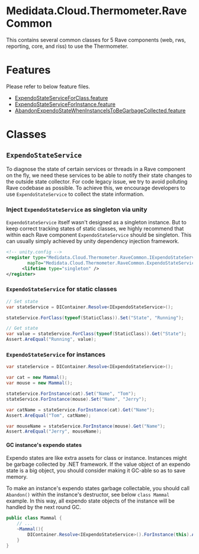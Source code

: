 # Medidata.Cloud.Thermometer.RaveCommon
This contains several common classes for 5 Rave components (web, rws, reporting, core, and riss) to use the Thermometer.

# Features
Please refer to below feature files.
- [ExpendoStateServiceForClass.feature](Mct.RaveCommon.Specs/ExpendoStateServiceForClass.feature)
-  [ExpendoStateServiceForInstance.feature](Mct.RaveCommon.Specs/ExpendoStateServiceForInstance.feature)
- [AbandonExpendoStateWhenInstanceIsToBeGarbageCollected.feature](Mct.RaveCommon.Specs/AbandonExpendoStateWhenInstanceIsToBeGarbageCollected.feature)

# Classes
## `ExpendoStateService`
To diagnose the state of certain services or threads in a Rave component on the fly, we need these services to be able to notify their state changes to the outside state collector. For code legacy issue, we try to avoid polluting Rave codebase as possible. To achieve this, we encourage developers to use `ExpendoStateService` to collect the state information.

### Inject `ExpendoStateService` as singleton via unity
`ExpendoStateService` itself wasn't designed as a singleton instance. But to keep correct tracking states of static classes, we highly recommend that within each Rave component `ExpendoStateService` should be singleton. This can usually simply achieved by unity dependency injection framework.

```xml
<!-- unity.config -->
<register type="Medidata.Cloud.Thermometer.RaveCommon.IExpendoStateService, Medidata.Cloud.Thermometer.RaveCommon"
        mapTo="Medidata.Cloud.Thermometer.RaveCommon.ExpendoStateService, Medidata.Cloud.Thermometer.RaveCommon">
      <lifetime type="singleton" />
</register>      
```

### `ExpendoStateService` for static classes
```cs
// Set state
var stateService = DIContainer.Resolve<IExpendoStateService>();

stateService.ForClass(typeof(StaticClass)).Set("State", "Running");

// Get state
var value = stateService.ForClass(typeof(StaticClass)).Get("State");
Assert.AreEqual("Running", value);
```

### `ExpendoStateService` for instances
```cs
var stateService = DIContainer.Resolve<IExpendoStateService>();

var cat = new Mammal();
var mouse = new Mammal();

stateService.ForInstance(cat).Set("Name", "Tom");
stateService.ForInstance(mouse).Set("Name", "Jerry");

var catName = stateService.ForInstance(cat).Get("Name");
Assert.AreEqual("Tom", catName);

var mouseName = stateService.ForInstance(mouse).Get("Name");
Assert.AreEqual("Jerry", mouseName);
```

#### GC instance's expendo states
Expendo states are like extra assets for class or instance. Instances might be garbage collected by .NET framework. If the value object of an expendo state is a big object, you should consider making it GC-able so as to save memory.

To make an instance's expendo states garbage collectable, you should call `Abandon()` within the instance's destructor, see below `class Mammal` example. In this way, all expendo state objects of the instance will be handled by the next round GC.
```cs
public class Mammal {
    // ...
    ~Mammal(){
        DIContainer.Resolve<IExpendoStateService>().ForInstance(this).Abandon();
    }
}
```
